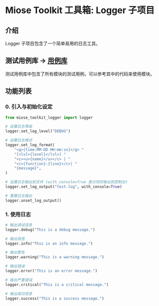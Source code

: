 # Miose Toolkit 工具箱: Logger 子项目

## 介绍

Logger 子项目包含了一个简单易用的日志工具。

## 测试用例库 -> [用例库](./src/tests)

测试用例库中包含了所有模块的测试用例，可以参考其中的代码来使用模块。

## 功能列表

### 0. 引入与初始化设定

```python
from miose_toolkit_logger import logger

# 设置日志等级
logger.set_log_level("DEBUG")

# 设置日志格式
logger.set_log_format(
    "<g>{time:MM-DD HH:mm:ss}</g> "
    "[<lvl>{level}</lvl>] "
    "<c><u>{name}</u></c> | "
    "<c>{function}:{line}</c>| "
    "{message}",
)

# 设置日志输出到文件 (with_console=True 表示同时输出到控制台)
logger.set_log_output("test.log", with_console=True)

# 重置日志输出
logger.unset_log_output()
```

### 1. 使用日志

```python
# 输出调试信息
logger.debug("This is a debug message.")

# 输出信息
logger.info("This is an info message.")

# 输出警告
logger.warning("This is a warning message.")

# 输出错误
logger.error("This is an error message.")

# 输出严重错误
logger.critical("This is a critical message.")

# 输出成功信息
logger.success("This is a success message.")
```
